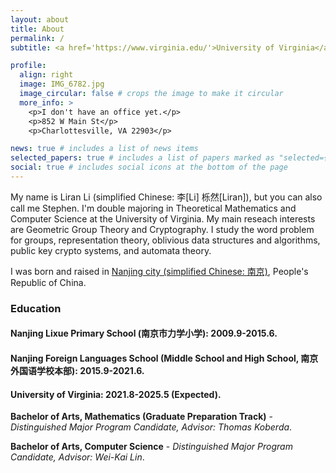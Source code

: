```yaml
---
layout: about
title: About
permalink: /
subtitle: <a href='https://www.virginia.edu/'>University of Virginia</a>. <a href='mailto:LLRSC30@gmail.com'>LLRSC30@gmail.com</a> / <a href='mailto:zqj6pe@virginia.edu'>zqj6pe@virginia.edu</a>

profile:
  align: right
  image: IMG_6782.jpg
  image_circular: false # crops the image to make it circular
  more_info: >
    <p>I don't have an office yet.</p>
    <p>852 W Main St</p>
    <p>Charlottesville, VA 22903</p>

news: true # includes a list of news items
selected_papers: true # includes a list of papers marked as "selected={true}"
social: true # includes social icons at the bottom of the page
---
```

My name is Liran Li (simplified Chinese: 李[Li] 栎然[Liran]), but you can also call me Stephen. I'm double majoring in Theoretical Mathematics and Computer Science at the University of Virginia. My main reseach interests are Geometric Group Theory and Cryptography. I study the word problem for groups, representation theory, oblivious data structures and algorithms, public key crypto systems, and automata theory.

I was born and raised in [Nanjing city (simplified Chinese: 南京)](https://en.wikipedia.org/wiki/Nanjing), People's Republic of China. 

### Education

#### Nanjing Lixue Primary School (南京市力学小学): 2009.9-2015.6.

#### Nanjing Foreign Languages School (Middle School and High School, 南京外国语学校本部): 2015.9-2021.6.

#### University of Virginia: 2021.8-2025.5 (Expected).

**Bachelor of Arts, Mathematics (Graduate Preparation Track)** - *Distinguished Major Program Candidate, Advisor: Thomas Koberda*.

**Bachelor of Arts, Computer Science** - *Distinguished Major Program Candidate, Advisor: Wei-Kai Lin*.